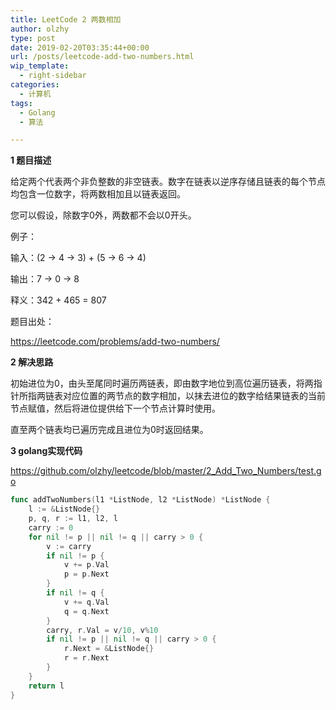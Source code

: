 ```yaml
---
title: LeetCode 2 两数相加
author: olzhy
type: post
date: 2019-02-20T03:35:44+00:00
url: /posts/leetcode-add-two-numbers.html
wip_template:
  - right-sidebar
categories:
  - 计算机
tags:
  - Golang
  - 算法

---
```

**1 题目描述**
  
给定两个代表两个非负整数的非空链表。数字在链表以逆序存储且链表的每个节点均包含一位数字，将两数相加且以链表返回。
  
您可以假设，除数字0外，两数都不会以0开头。

例子：
  
输入：(2 -> 4 -> 3) + (5 -> 6 -> 4)
  
输出：7 -> 0 -> 8
  
释义：342 + 465 = 807

题目出处：
  
<a href="https://leetcode.com/problems/add-two-numbers/" target="_blank" rel="noopener">https://leetcode.com/problems/add-two-numbers/</a>

**2 解决思路**
  
初始进位为0，由头至尾同时遍历两链表，即由数字地位到高位遍历链表，将两指针所指两链表对应位置的两节点的数字相加，以抹去进位的数字给结果链表的当前节点赋值，然后将进位提供给下一个节点计算时使用。
  
直至两个链表均已遍历完成且进位为0时返回结果。

**3 golang实现代码**
  
<a href="https://github.com/olzhy/leetcode/blob/master/2_Add_Two_Numbers/test.go" target="_blank" rel="noopener">https://github.com/olzhy/leetcode/blob/master/2_Add_Two_Numbers/test.go</a>

```go
func addTwoNumbers(l1 *ListNode, l2 *ListNode) *ListNode {
    l := &ListNode{}
    p, q, r := l1, l2, l
    carry := 0
    for nil != p || nil != q || carry > 0 {
        v := carry
        if nil != p {
            v += p.Val
            p = p.Next
        }
        if nil != q {
            v += q.Val
            q = q.Next
        }
        carry, r.Val = v/10, v%10
        if nil != p || nil != q || carry > 0 {
            r.Next = &ListNode{}
            r = r.Next
        }
    }
    return l
}
```